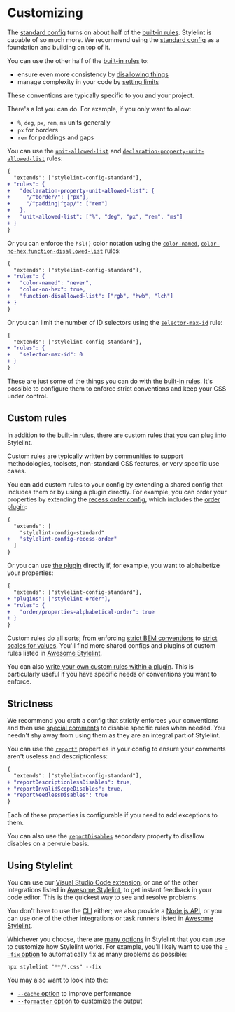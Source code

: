 # Customizing

The [standard config](https://www.npmjs.com/package/stylelint-config-standard) turns on about half of the [built-in rules](rules.md). Stylelint is capable of so much more. We recommend using the [standard config](https://www.npmjs.com/package/stylelint-config-standard) as a foundation and building on top of it.

You can use the other half of the [built-in rules](rules.md) to:

- ensure even more consistency by [disallowing things](rules.md#allowed-disallowed--required)
- manage complexity in your code by [setting limits](rules.md#max--min)

These conventions are typically specific to you and your project.

There's a lot you can do. For example, if you only want to allow:

- `%`, `deg`, `px`, `rem`, `ms` units generally
- `px` for borders
- `rem` for paddings and gaps

You can use the [`unit-allowed-list`](../../lib/rules/unit-allowed-list) and [`declaration-property-unit-allowed-list`](../../lib/rules/declaration-property-unit-allowed-list) rules:

```diff json
{
  "extends": ["stylelint-config-standard"],
+ "rules": {
+   "declaration-property-unit-allowed-list": {
+     "/^border/": ["px"],
+     "/^padding|^gap/": ["rem"]
+   },
+   "unit-allowed-list": ["%", "deg", "px", "rem", "ms"]
+ }
}
```

Or you can enforce the `hsl()` color notation using the [`color-named`](../../lib/rules/color-named), [`color-no-hex`](../../lib/rules/color-no-hex),[`function-disallowed-list`](../../lib/rules/function-disallowed-list) rules:

```diff json
{
  "extends": ["stylelint-config-standard"],
+ "rules": {
+   "color-named": "never",
+   "color-no-hex": true,
+   "function-disallowed-list": ["rgb", "hwb", "lch"]
+ }
}
```

Or you can limit the number of ID selectors using the [`selector-max-id`](../../lib/rules/selector-max-id/README.md) rule:

```diff json
{
  "extends": ["stylelint-config-standard"],
+ "rules": {
+   "selector-max-id": 0
+ }
}
```

These are just some of the things you can do with the [built-in rules](rules.md). It's possible to configure them to enforce strict conventions and keep your CSS under control.

## Custom rules

In addition to the [built-in rules](rules.md), there are custom rules that you can [plug into](configure.md#plugins) Stylelint.

Custom rules are typically written by communities to support methodologies, toolsets, non-standard CSS features, or very specific use cases.

You can add custom rules to your config by extending a shared config that includes them or by using a plugin directly. For example, you can order your properties by extending the [recess order config](https://www.npmjs.com/package/stylelint-config-recess-order), which includes the [order plugin](https://www.npmjs.com/package/stylelint-order):

```diff json
{
  "extends": [
    "stylelint-config-standard"
+   "stylelint-config-recess-order"
  ]
}
```

Or you can use [the plugin](https://www.npmjs.com/package/stylelint-order) directly if, for example, you want to alphabetize your properties:

```diff json
{
  "extends": ["stylelint-config-standard"],
+ "plugins": ["stylelint-order"],
+ "rules": {
+   "order/properties-alphabetical-order": true
+ }
}
```

Custom rules do all sorts; from enforcing [strict BEM conventions](https://www.npmjs.com/package/stylelint-selector-bem-pattern) to [strict scales for values](https://www.npmjs.com/package/@signal-noise/stylelint-scales). You'll find more shared configs and plugins of custom rules listed in [Awesome Stylelint](https://github.com/stylelint/awesome-stylelint/#readme).

You can also [write your own custom rules within a plugin](../developer-guide/plugins.md). This is particularly useful if you have specific needs or conventions you want to enforce.

## Strictness

We recommend you craft a config that strictly enforces your conventions and then use [special comments](./ignore-code.md) to disable specific rules when needed. You needn't shy away from using them as they are an integral part of Stylelint.

You can use the [`report*`](./configure.md#report) properties in your config to ensure your comments aren't useless and descriptionless:

```diff json
{
  "extends": ["stylelint-config-standard"],
+ "reportDescriptionlessDisables": true,
+ "reportInvalidScopeDisables": true,
+ "reportNeedlessDisables": true
}
```

Each of these properties is configurable if you need to add exceptions to them.

You can also use the [`reportDisables`](./configure.md#reportdisables) secondary property to disallow disables on a per-rule basis.

## Using Stylelint

You can use our [Visual Studio Code extension](https://marketplace.visualstudio.com/items?itemName=stylelint.vscode-stylelint), or one of the other integrations listed in [Awesome Stylelint](https://github.com/stylelint/awesome-stylelint/#readme), to get instant feedback in your code editor. This is the quickest way to see and resolve problems.

You don't have to use the [CLI](./cli.md) either; we also provide a [Node.js API](./node-api.md), or you can use one of the other integrations or task runners listed in [Awesome Stylelint](https://github.com/stylelint/awesome-stylelint/#readme).

Whichever you choose, there are [many options](./options.md) in Stylelint that you can use to customize how Stylelint works. For example, you'll likely want to use the [`--fix` option](options.md#fix) to automatically fix as many problems as possible:

```console
npx stylelint "**/*.css" --fix
```

You may also want to look into the:

- [`--cache` option](options.md#cache) to improve performance
- [`--formatter` option](options.md#formatter) to customize the output
